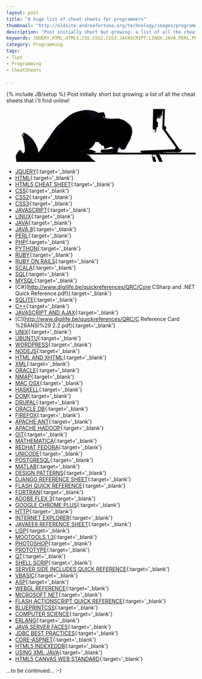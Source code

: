 ```yaml
---
layout: post
title: "A huge list of cheat sheets for programmers"
thumbnail: "http://oldsite.andreafortuna.org/technology/images/programming-frustration.jpg"
description: "Post initially short but growing: a list of all the cheat sheets that i'll find online"
keywords: JQUERY,HTML,HTML5,CSS,CSS2,CSS3,JAVASCRIPT,LINUX,JAVA,PERL,PHP,PYTHON,RUBY,RUBY ON RAILS,SCALA,SQL,MYSQL,C#,SQLITE,C++,AJAX ,C,UNIX,UBUNTU,WORDPRESS,NODEJS,HTML,XML,ORACLE,NMAP,OSX,HASKELL,DOM,DRUPAL,ORACLE DB ,FIREFOX ,APACHE ANT,APACHE HADOOP,GIT,MATHEMATICA,REDHAT FEDORA,UNICODE,POSTGRESQL,MATLAB,DESIGN PATTERNS,DJANGO,FLASH,FORTRAN,ADOBE FLEX 3,GOOGLE CHROME,HTTP,INTERNET EXPLORER,JAVAEE6,LISP,MOOTOOLS 1.3,PHOTOSHOP,PROTOTYPE,QT,SHELL SCRIPT,SERVER SIDE INCLUDES,VBASIC ,ASP,WEBGL,MICROSOFT NET,FLASH ACTIONSCRIPT,BLUEPRINTCSS,COMPUTER SCIENCE,ERLANG,JAVA SERVER FACES ,JDBC BEST PRACTICES,CORE-ASPNET,HTML5 INDEXEDDB,USING XML JAVA,HTML5 CANVAS WEB STANDARD
category: Programming
tags: 
- Tips
- Programming
- CheatSheets

---
```

{% include JB/setup %}
Post initially short but growing: a list of all the cheat sheets that i'll find online!

![frustrated programmer](/technology/images/programming-frustration.jpg)

<!-- more -->

 - [JQUERY](http://www.cheat-sheets.org/saved-copy/jQuery-1.5-Visual-Cheat-Sheet.pdf){:target='_blank'}
 - [HTML](http://www.cheat-sheets.org/saved-copy/html-cheat-sheet.png){:target='_blank'}
 - [HTML5 CHEAT SHEET](http://websitesetup.org/html5-cheat-sheet/){:target='_blank'}
 - [CSS](http://www.lesliefranke.com/files/reference/csscheatsheet.html){:target='_blank'}
 - [CSS2](http://www.cheatography.com/davechild/cheat-sheets/css2/){:target='_blank'}
 - [CSS3](http://coding.smashingmagazine.com/2009/07/13/css-3-cheat-sheet-pdf/){:target='_blank'}
 - [JAVASCRIPT](http://www.cheat-sheets.org/saved-copy/javascript_cheat_sheet.png){:target='_blank'}
 - [LINUX](http://www.pixelbeat.org/cmdline.html){:target='_blank'}
 - [JAVA](http://www.cheat-sheets.org/saved-copy/java_quickref.pdf){:target='_blank'}
 - [JAVA 8](http://www.java8.org/){:target='_blank'}
 - [PERL](http://www.cheat-sheets.org/saved-copy/perl-quick-reference-card.pdf){:target='_blank'}
 - [PHP](http://www.cheat-sheets.org/saved-copy/php_cheat_sheet.pdf){:target='_blank'}
 - [PYTHON](http://www.cheat-sheets.org/saved-copy/PQRC-2.4-A4-latest.pdf){:target='_blank'}
 - [RUBY](http://www.cheat-sheets.org/saved-copy/ruby_on_rails_cheat_sheet.pdf){:target='_blank'}
 - [RUBY ON RAILS](http://www.cheat-sheets.org/saved-copy/RubyCheat1.png){:target='_blank'}
 - [SCALA](http://www.cheat-sheets.org/saved-copy/Scala_Cheatsheet.pdf){:target='_blank'}
 - [SQL](http://www.sql.su/){:target='_blank'}
 - [MYSQL](http://cse.unl.edu/~sscott/ShowFiles/SQL/CheatSheet/SQLCheatSheet.html){:target='_blank'}
 - [C#](http://www.digilife.be/quickreferences/QRC/Core CSharp and .NET Quick Reference.pdf){:target='_blank'}
 - [SQLITE](http://www.cheat-sheets.org/own/sqlite/Syntax.Diagrams.For.SQLite.html){:target='_blank'}
 - [C++](http://www.dreamincode.net/downloads/ref_sheets/cpp_reference_sheet.pdf){:target='_blank'}
 - [JAVASCRIPT AND AJAX](http://www.javascript.su/){:target='_blank'}
 - [C](http://www.digilife.be/quickreferences/QRC/C Reference Card %28ANSI%29 2.2.pdf){:target='_blank'}
 - [UNIX](http://www.cheat-sheets.org/saved-copy/unix_command_quickref.pdf){:target='_blank'}
 - [UBUNTU](http://www.cheat-sheets.org/saved-copy/ubunturef.pdf){:target='_blank'}
 - [WORDPRESS](http://www.cheat-sheets.org/saved-copy/wpcs.png){:target='_blank'}
 - [NODEJS](http://cdn.dzone.com/sites/all/files/refcardz/rc141-010d-nodejs_2.pdf){:target='_blank'}
 - [HTML AND XHTML](http://www.cheat-sheets.org/saved-copy/HTML-XHTML_Tag_Sheet.pdf){:target='_blank'}
 - [XML](http://www.cheat-sheets.org/saved-copy/XMLquickref.pdf){:target='_blank'}
 - [ORACLE](http://www.cheat-sheets.org/saved-copy/oracle_sql_reference.pdf){:target='_blank'}
 - [NMAP](http://www.cheat-sheets.org/saved-copy/Nmap5.cheatsheet.eng.v1.pdf){:target='_blank'}
 - [MAC OSX](http://www.cheat-sheets.org/saved-copy/OSX_KeyCombo_Reference_Guide.pdf){:target='_blank'}
 - [HASKELL](http://www.cheat-sheets.org/saved-copy/Haskell.CheatSheet.pdf){:target='_blank'}
 - [DOM](http://www.cheat-sheets.org/saved-copy/Locators_table_1_0_2.pdf){:target='_blank'}
 - [DRUPAL](http://www.cheat-sheets.org/saved-copy/drupal-6-theming-cheat-sheet.pdf){:target='_blank'}
 - [ORACLE DB](http://cdn.dzone.com/sites/all/files/refcardz/rc068-010-oracle-berkeley-db.pdf){:target='_blank'}
 - [FIREFOX](http://cdn.dzone.com/sites/all/files/refcardz/rc108-010d-firebug.pdf){:target='_blank'}
 - [APACHE ANT](http://cdn.dzone.com/sites/all/files/refcardz/rc104-010d-apacheant_1.pdf){:target='_blank'}
 - [APACHE HADOOP](http://cdn.dzone.com/sites/all/files/refcardz/rc117-010d-hadoop_0.pdf){:target='_blank'}
 - [GIT](http://www.cheat-sheets.org/saved-copy/git-cheat-sheet.svg){:target='_blank'}
 - [MATHEMATICA](http://www.cheat-sheets.org/saved-copy/mathematica-cheat-sheet.pdf){:target='_blank'}
 - [REDHAT FEDORA](http://jd40c.com/linux.html){:target='_blank'}
 - [UNICODE](http://www.utf.ru/){:target='_blank'}
 - [POSTGRESQL](http://www.cheat-sheets.org/saved-copy/postgresql-cheat-sheet.pdf){:target='_blank'}
 - [MATLAB](http://www.cheat-sheets.org/saved-copy/matlab_quickref.pdf){:target='_blank'}
 - [DESIGN PATTERNS](http://www.cheat-sheets.org/saved-copy/designpatternscard1.pdf){:target='_blank'}
 - [DJANGO REFERENCE SHEET](http://www.cheat-sheets.org/saved-copy/django_reference_sheet.pdf){:target='_blank'}
 - [FLASH QUICK REFERENCE](http://www.cheat-sheets.org/saved-copy/flash-quick-reference-cs3.pdf){:target='_blank'}
 - [FORTRAN](http://www.cheat-sheets.org/saved-copy/fortran90_refcard.pdf){:target='_blank'}
 - [ADOBE FLEX 3](http://www.cheat-sheets.org/saved-copy/2966310-Adobe-flex-3-cheat-sheet.pdf){:target='_blank'}
 - [GOOGLE CHROME PLUS](http://www.cheat-sheets.org/saved-copy/ChromePlus_Mouse_Gestures_CheatSheet_version_1.0.jpg){:target='_blank'}
 - [HTTP](http://www.cheat-sheets.org/saved-copy/http-response-codes-1.pdf){:target='_blank'}
 - [INTERNET EXPLORER](http://windows.microsoft.com/en-us/internet-explorer/download-ie){:target='_blank'}
 - [JAVAEE6 REFERENCE SHEET](http://www.cheat-sheets.org/saved-copy/javaEE6ReferenceSheet.pdf){:target='_blank'}
 - [LISP](http://www.cheat-sheets.org/saved-copy/clqr-a4-booklet-all.2011-10-12.pdf){:target='_blank'}
 - [MOOTOOLS 1.3](http://mediavrog.net/blog/wp-content/uploads/2011/02/mootools-1.3-cheat-sheet1.pdf){:target='_blank'}
 - [PHOTOSHOP](http://www.cheat-sheets.org/saved-copy/Photoshop.pdf){:target='_blank'}
 - [PROTOTYPE](http://www.cheat-sheets.org/saved-copy/prototype1280.png){:target='_blank'}
 - [QT](http://www.cheat-sheets.org/saved-copy/qtcreator.pdf){:target='_blank'}
 - [SHELL SCRIP](http://www.cheat-sheets.org/saved-copy/shellscripcheatsheet.pdf){:target='_blank'}
 - [SERVER SIDE INCLUDES QUICK REFERENCE](http://www.cheat-sheets.org/saved-copy/ssiqr.pdf){:target='_blank'}
 - [VBASIC](http://www.cheat-sheets.org/saved-copy/vbasic_quickref.pdf){:target='_blank'}
 - [ASP](http://www.cheat-sheets.org/saved-copy/asp_cheat_sheet.png){:target='_blank'}
 - [WEBGL REFERENCE](http://www.cheat-sheets.org/saved-copy/webgl-reference-card-1_0.pdf){:target='_blank'}
 - [MICROSOFT NET](http://www.cheat-sheets.org/saved-copy/msnet-formatting-strings.pdf){:target='_blank'}
 - [FLASH ACTIONSCRIPT QUICK REFERENCE](http://www.cheat-sheets.org/saved-copy/Flash_ActionScript_quickref.pdf){:target='_blank'}
 - [BLUEPRINTCSS](http://www.cheat-sheets.org/saved-copy/BlueprintCSS.pdf){:target='_blank'}
 - [COMPUTER SCIENCE](http://www.cheat-sheets.org/saved-copy/cheat.pdf){:target='_blank'}
 - [ERLANG](http://www.cheat-sheets.org/saved-copy/Erlang.CheatSheet(1.0).pdf){:target='_blank'}
 - [JAVA SERVER FACES](http://refcardz.dzone.com/refcardz/javaserver-faces){:target='_blank'}
 - [JDBC BEST PRACTICES](http://refcardz.dzone.com/refcardz/jdbc-best-practices){:target='_blank'}
 - [CORE-ASPNET](http://refcardz.dzone.com/refcardz/core-aspnet){:target='_blank'}
 - [HTML5 INDEXEDDB](http://refcardz.dzone.com/refcardz/html5-indexeddb){:target='_blank'}
 - [USING XML JAVA](http://refcardz.dzone.com/refcardz/using-xml-java){:target='_blank'}
 - [HTML5 CANVAS WEB STANDARD](http://refcardz.dzone.com/refcardz/html5-canvas-web-standard){:target='_blank'}

...to be continued... :-)